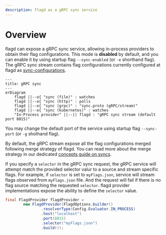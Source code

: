 ```yaml
---
description: flagd as a gRPC sync service
---
```


# Overview

flagd can expose a gRPC sync service, allowing in-process providers to obtain their flag configurations.
This mode is **disabled** by default, and you can enable it by using startup flag `--sync-enabled` (or `-e` shorthand flag).
The gRPC sync stream contains flag configurations currently configured at flagd as [sync-configurations](./sync-configuration.md).

```mermaid
---
title: gRPC sync
---
erDiagram
    flagd ||--o{ "sync (file)" : watches
    flagd ||--o{ "sync (http)" : polls
    flagd ||--o{ "sync (grpc)" : "sync.proto (gRPC/stream)"
    flagd ||--o{ "sync (kubernetes)" : watches
    "In-Process provider" ||--|| flagd : "gRPC sync stream (default port 8015)"
```

You may change the default port of the service using startup flag `--sync-port` (or `-g` shothand flag).

By default, the gRPC stream expose all the flag configurations merged following merge strategy of flagd.
You can read more about the merge strategy in our dedicated [concepts guide on syncs](../concepts/syncs.md).

If you specify a `selector` in the gRPC sync request, the gRPC service will attempt match the provided selector valur to a source and stream specific flags.
For example, if `selector` is set to `myFlags.json`, service will stream flags observed from `myFlags.json` file.
And the request will fail if there is no flag source matching the requested `selector`.
flagd provider implementations expose the ability to define the `selector` value.

```java
final FlagdProvider flagdProvider =
        new FlagdProvider(FlagdOptions.builder()
                .resolverType(Config.Evaluator.IN_PROCESS)
                .host("localhost")
                .port(8015)
                .selector("myFlags.json")
                .build());
```
